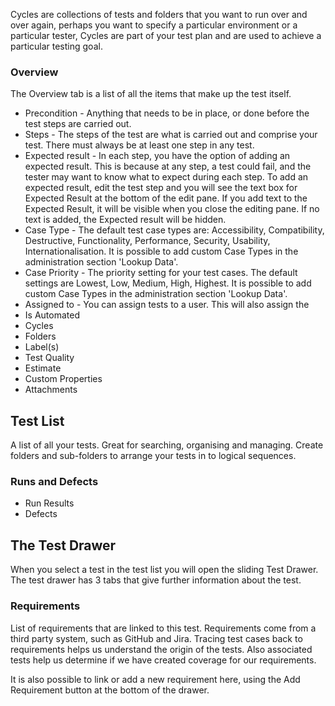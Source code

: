 


Cycles are collections of tests and folders that you want to run over and over again, perhaps you want to specify a particular environment or a particular tester, Cycles are part of your test plan and are used to achieve a particular testing goal.

###  Overview 
The Overview tab is a list of all the items that make up the test itself. 

- Precondition - Anything that needs to be in place, or done before the test steps are carried out. 
- Steps - The steps of the test are what is carried out and comprise your test. There  must always be at least one step in any test. 
- Expected result - In each step, you have the option of adding an expected result. This is because at any step, a test could fail, and the tester may want to know what to expect during each step. To add an expected result, edit the test step and you will see the text box for Expected Result at the bottom of the edit pane. If you add text to the Expected Result, it will be visible when you close the editing pane. If no text is added, the Expected result will be hidden.
- Case Type - The default test case types are: Accessibility, Compatibility, Destructive, Functionality, Performance, Security, Usability, Internationalisation. It is possible to add custom Case Types in the administration section 'Lookup Data'.
- Case Priority - The priority setting for your test cases. The default settings are Lowest, Low, Medium, High, Highest. It is possible to add custom Case Types in the administration section 'Lookup Data'.
- Assigned to - You can assign tests to a user. This will also assign the 
- Is Automated
- Cycles
- Folders
- Label(s)
- Test Quality
- Estimate
- Custom Properties
- Attachments

## Test List
A list of all your tests. Great for searching, organising and managing.
Create folders and sub-folders to arrange your tests in to logical sequences.






###  Runs and Defects

- Run Results
- Defects


## The Test Drawer
When you select a test in the test list you will open the sliding Test Drawer.
The test drawer has 3 tabs that give further information about the test.




###  Requirements

List of requirements that are linked to this test. 
Requirements come from a third party system, such as GitHub and Jira. Tracing test cases back to requirements helps us understand the origin of the tests. Also associated tests help us determine if we have created coverage for our requirements.

It is also possible to link or add a new requirement here, using the Add Requirement button at the bottom of the drawer.
